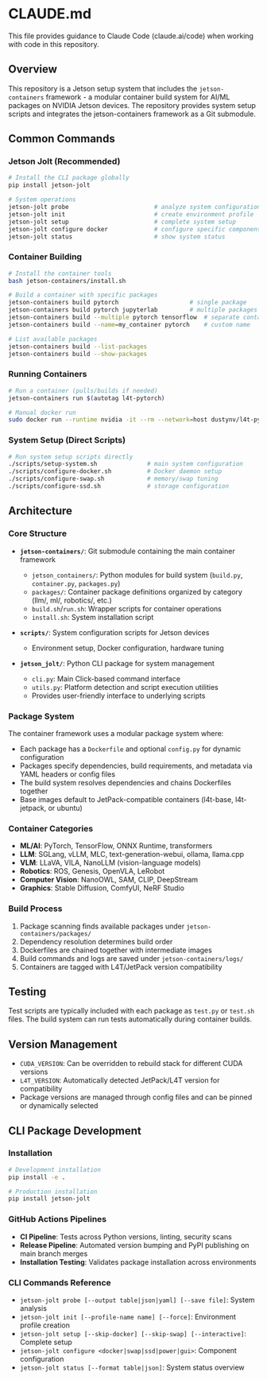 # CLAUDE.md

This file provides guidance to Claude Code (claude.ai/code) when working with code in this repository.

## Overview

This repository is a Jetson setup system that includes the `jetson-containers` framework - a modular container build system for AI/ML packages on NVIDIA Jetson devices. The repository provides system setup scripts and integrates the jetson-containers framework as a Git submodule.

## Common Commands

### Jetson Jolt (Recommended)
```bash
# Install the CLI package globally
pip install jetson-jolt

# System operations
jetson-jolt probe                        # analyze system configuration
jetson-jolt init                         # create environment profile
jetson-jolt setup                        # complete system setup
jetson-jolt configure docker             # configure specific components
jetson-jolt status                       # show system status
```

### Container Building
```bash
# Install the container tools
bash jetson-containers/install.sh

# Build a container with specific packages
jetson-containers build pytorch                    # single package
jetson-containers build pytorch jupyterlab         # multiple packages chained
jetson-containers build --multiple pytorch tensorflow  # separate containers
jetson-containers build --name=my_container pytorch    # custom name

# List available packages
jetson-containers build --list-packages
jetson-containers build --show-packages
```

### Running Containers
```bash
# Run a container (pulls/builds if needed)
jetson-containers run $(autotag l4t-pytorch)

# Manual docker run
sudo docker run --runtime nvidia -it --rm --network=host dustynv/l4t-pytorch:r36.2.0
```

### System Setup (Direct Scripts)
```bash
# Run system setup scripts directly
./scripts/setup-system.sh              # main system configuration
./scripts/configure-docker.sh          # Docker daemon setup
./scripts/configure-swap.sh            # memory/swap tuning
./scripts/configure-ssd.sh             # storage configuration
```

## Architecture

### Core Structure
- **`jetson-containers/`**: Git submodule containing the main container framework
  - `jetson_containers/`: Python modules for build system (`build.py`, `container.py`, `packages.py`)
  - `packages/`: Container package definitions organized by category (llm/, ml/, robotics/, etc.)
  - `build.sh`/`run.sh`: Wrapper scripts for container operations
  - `install.sh`: System installation script

- **`scripts/`**: System configuration scripts for Jetson devices
  - Environment setup, Docker configuration, hardware tuning

- **`jetson_jolt/`**: Python CLI package for system management
  - `cli.py`: Main Click-based command interface
  - `utils.py`: Platform detection and script execution utilities
  - Provides user-friendly interface to underlying scripts

### Package System
The container framework uses a modular package system where:
- Each package has a `Dockerfile` and optional `config.py` for dynamic configuration
- Packages specify dependencies, build requirements, and metadata via YAML headers or config files
- The build system resolves dependencies and chains Dockerfiles together
- Base images default to JetPack-compatible containers (l4t-base, l4t-jetpack, or ubuntu)

### Container Categories
- **ML/AI**: PyTorch, TensorFlow, ONNX Runtime, transformers
- **LLM**: SGLang, vLLM, MLC, text-generation-webui, ollama, llama.cpp
- **VLM**: LLaVA, VILA, NanoLLM (vision-language models)
- **Robotics**: ROS, Genesis, OpenVLA, LeRobot
- **Computer Vision**: NanoOWL, SAM, CLIP, DeepStream
- **Graphics**: Stable Diffusion, ComfyUI, NeRF Studio

### Build Process
1. Package scanning finds available packages under `jetson-containers/packages/`
2. Dependency resolution determines build order
3. Dockerfiles are chained together with intermediate images
4. Build commands and logs are saved under `jetson-containers/logs/`
5. Containers are tagged with L4T/JetPack version compatibility

## Testing
Test scripts are typically included with each package as `test.py` or `test.sh` files. The build system can run tests automatically during container builds.

## Version Management
- `CUDA_VERSION`: Can be overridden to rebuild stack for different CUDA versions
- `L4T_VERSION`: Automatically detected JetPack/L4T version for compatibility
- Package versions are managed through config files and can be pinned or dynamically selected

## CLI Package Development

### Installation
```bash
# Development installation
pip install -e .

# Production installation
pip install jetson-jolt
```

### GitHub Actions Pipelines
- **CI Pipeline**: Tests across Python versions, linting, security scans
- **Release Pipeline**: Automated version bumping and PyPI publishing on main branch merges
- **Installation Testing**: Validates package installation across environments

### CLI Commands Reference
- `jetson-jolt probe [--output table|json|yaml] [--save file]`: System analysis
- `jetson-jolt init [--profile-name name] [--force]`: Environment profile creation  
- `jetson-jolt setup [--skip-docker] [--skip-swap] [--interactive]`: Complete setup
- `jetson-jolt configure <docker|swap|ssd|power|gui>`: Component configuration
- `jetson-jolt status [--format table|json]`: System status overview